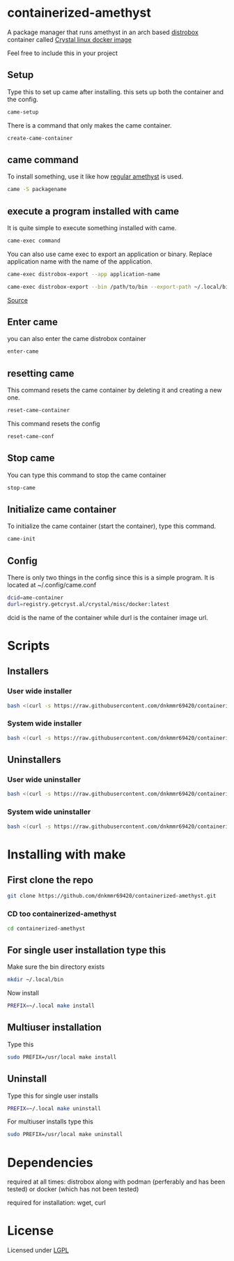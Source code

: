 # containerized-amethyst
A package manager that runs amethyst in an arch based [distrobox](https://github.com/89luca89/distrobox) container called [Crystal linux docker image](https://git.getcryst.al/crystal/misc/docker)

Feel free to include this in your project

## Setup

Type this to set up came after installing. this sets up both the container and the config.

```bash
came-setup
```

There is a command that only makes the came container.

```bash
create-came-container
```

## came command

To install something, use it like how [regular amethyst](https://getcryst.al/site/docs/amethyst/getting-started) is used.

```bash
came -S packagename
```

## execute a program installed with came

It is quite simple to execute something installed with came.

```bash
came-exec command
```

You can also use came exec to export an application or binary. Replace application name with the name of the application.

```bash
came-exec distrobox-export --app application-name
```

```bash
came-exec distrobox-export --bin /path/to/bin --export-path ~/.local/bin
```
[Source](https://github.com/89luca89/distrobox/blob/main/docs/usage/distrobox-export.md)

## Enter came

you can also enter the came distrobox container

```bash
enter-came
```

## resetting came

This command resets the came container by deleting it and creating a new one.

```bash
reset-came-container
```

This command resets the config

```bash
reset-came-conf
```

## Stop came

You can type this command to stop the came container

```bash
stop-came
```

## Initialize came container

To initialize the came container (start the container), type this command.

```bash
came-init
```

## Config

There is only two things in the config since this is a simple program. It is located at ~/.config/came.conf

```bash
dcid=ame-container
durl=registry.getcryst.al/crystal/misc/docker:latest
```
dcid is the name of the container while durl is the container image url.

# Scripts

## Installers

### User wide installer

```bash
bash <(curl -s https://raw.githubusercontent.com/dnkmmr69420/containerized-amethyst/main/user-wide-install.sh)
```
### System wide installer

```bash
bash <(curl -s https://raw.githubusercontent.com/dnkmmr69420/containerized-amethyst/main/system-wide-install.sh)
```

## Uninstallers

### User wide uninstaller

```bash
bash <(curl -s https://raw.githubusercontent.com/dnkmmr69420/containerized-amethyst/main/user-wide-uninstall.sh)
```

### System wide uninstaller

```bash
bash <(curl -s https://raw.githubusercontent.com/dnkmmr69420/containerized-amethyst/main/system-wide-uninstall.sh)
```

# Installing with make

## First clone the repo

```bash
git clone https://github.com/dnkmmr69420/containerized-amethyst.git
```

### CD too containerized-amethyst

```bash
cd containerized-amethyst
```

## For single user installation type this

Make sure the bin directory exists

```bash
mkdir ~/.local/bin
```
Now install

```bash
PREFIX=~/.local make install
```

## Multiuser installation

Type this

```bash
sudo PREFIX=/usr/local make install
```


## Uninstall

Type this for single user installs

```bash
PREFIX=~/.local make uninstall
```

For multiuser installs type this

```bash
sudo PREFIX=/usr/local make uninstall
```


# Dependencies

required at all times: distrobox along with podman (perferably and has been tested) or docker (which has not been tested)

required for installation: wget, curl

# License

Licensed under [LGPL](https://www.gnu.org/licenses/lgpl-3.0.en.html)

